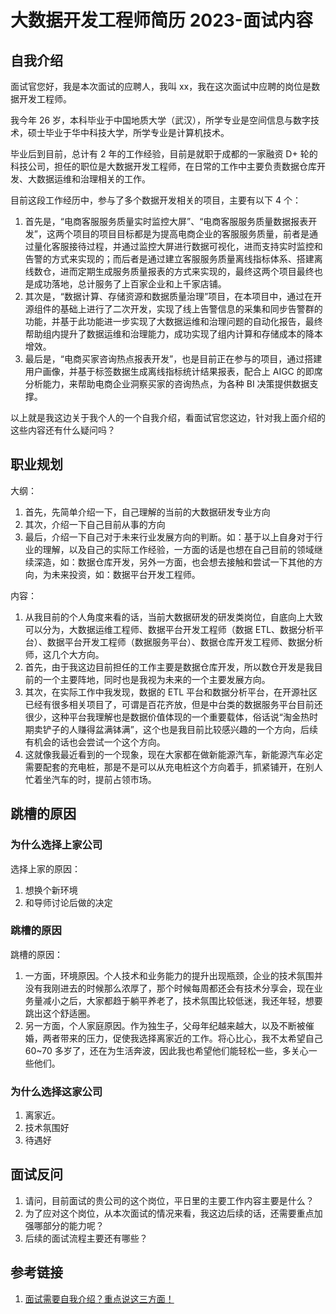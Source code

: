 # 大数据开发工程师简历 2023-面试内容


## 自我介绍


面试官您好，我是本次面试的应聘人，我叫 xx，我在这次面试中应聘的岗位是数据开发工程师。

我今年 26 岁，本科毕业于中国地质大学（武汉），所学专业是空间信息与数字技术，硕士毕业于华中科技大学，所学专业是计算机技术。

毕业后到目前，总计有 2 年的工作经验，目前是就职于成都的一家融资 D+ 轮的科技公司，担任的职位是大数据开发工程师，在日常的工作中主要负责数据仓库开发、大数据运维和治理相关的工作。

目前这段工作经历中，参与了多个数据开发相关的项目，主要有以下 4 个：
1. 首先是，“电商客服服务质量实时监控大屏”、“电商客服服务质量数据报表开发”，这两个项目的项目目标都是为提高电商企业的客服服务质量，前者是通过量化客服接待过程，并通过监控大屏进行数据可视化，进而支持实时监控和告警的方式来实现的；而后者是通过建立客服服务质量离线指标体系、搭建离线数仓，进而定期生成服务质量报表的方式来实现的，最终这两个项目最终也是成功落地，总计服务了上百家企业和上千家店铺。
2. 其次是，“数据计算、存储资源和数据质量治理”项目，在本项目中，通过在开源组件的基础上进行了二次开发，实现了线上告警信息的采集和同步告警群的功能，并基于此功能进一步实现了大数据运维和治理问题的自动化报告，最终帮助组内提升了数据运维和治理能力，成功实现了组内计算和存储成本的降本增效。
3. 最后是，“电商买家咨询热点报表开发”，也是目前正在参与的项目，通过搭建用户画像，并基于标签数据生成离线指标统计结果报表，配合上 AIGC 的即席分析能力，来帮助电商企业洞察买家的咨询热点，为各种 BI 决策提供数据支撑。

以上就是我这边关于我个人的一个自我介绍，看面试官您这边，针对我上面介绍的这些内容还有什么疑问吗？


## 职业规划

大纲：
1. 首先，先简单介绍一下，自己理解的当前的大数据研发专业方向
2. 其次，介绍一下自己目前从事的方向
3. 最后，介绍一下自己对于未来行业发展方向的判断。如：基于以上自身对于行业的理解，以及自己的实际工作经验，一方面的话是也想在自己目前的领域继续深造，如：数据仓库开发，另外一方面，也会想去接触和尝试一下其他的方向，为未来投资，如：数据平台开发工程师。

内容：
1. 从我目前的个人角度来看的话，当前大数据研发的研发类岗位，自底向上大致可以分为，大数据运维工程师、数据平台开发工程师（数据 ETL、数据分析平台）、数据平台开发工程师（数据服务平台）、数据仓库开发工程师、数据分析师，这几个大方向。
2. 首先，由于我这边目前担任的工作主要是数据仓库开发，所以数仓开发是我目前的一个主要阵地，同时也是我视为未来的一个主要发展方向。
3. 其次，在实际工作中我发现，数据的 ETL 平台和数据分析平台，在开源社区已经有很多相关项目了，可谓是百花齐放，但是中台类的数据服务平台目前还很少，这种平台我理解也是数据价值体现的一个重要载体，俗话说“淘金热时期卖铲子的人赚得盆满钵满”，这个也是我目前比较感兴趣的一个方向，后续有机会的话也会尝试一个这个方向。
4. 这就像我最近看到的一个现象，现在大家都在做新能源汽车，新能源汽车必定需要配套的充电桩，那是不是可以从充电桩这个方向着手，抓紧铺开，在别人忙着坐汽车的时，提前占领市场。


## 跳槽的原因
### 为什么选择上家公司


选择上家的原因：
1. 想换个新环境
2. 和导师讨论后做的决定

### 跳槽的原因

跳槽的原因：
1. 一方面，环境原因。个人技术和业务能力的提升出现瓶颈，企业的技术氛围并没有我刚进去的时候那么浓厚了，那个时候每周都还会有技术分享会，现在业务量减小之后，大家都趋于躺平养老了，技术氛围比较低迷，我还年轻，想要跳出这个舒适圈。
2. 另一方面，个人家庭原因。作为独生子，父母年纪越来越大，以及不断被催婚，两者带来的压力，促使我选择离家近的工作。将心比心，我不太希望自己 60~70 多岁了，还在为生活奔波，因此我也希望他们能轻松一些，多关心一些他们。

### 为什么选择这家公司

1. 离家近。
2. 技术氛围好
3. 待遇好

## 面试反问

1. 请问，目前面试的贵公司的这个岗位，平日里的主要工作内容主要是什么？
2. 为了应对这个岗位，从本次面试的情况来看，我这边后续的话，还需要重点加强哪部分的能力呢？
3. 后续的面试流程主要还有哪些？


## 参考链接
1. [面试需要自我介绍？重点说这三方面！](https://www.bilibili.com/video/BV1vj411z7Kv)